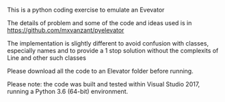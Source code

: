 This is a python coding exercise to emulate an Evevator

The details of problem and some of the code and ideas used is in https://github.com/mxvanzant/pyelevator

The implementation is slightly different to avoid confusion with classes, especially names and to provide a 1 stop solution without the complexits of Line and other such classes

Please download all the code to an Elevator folder before running.

Please note: the code was built and tested within Visual Studio 2017, running a Python 3.6 (64-bit) environment.
